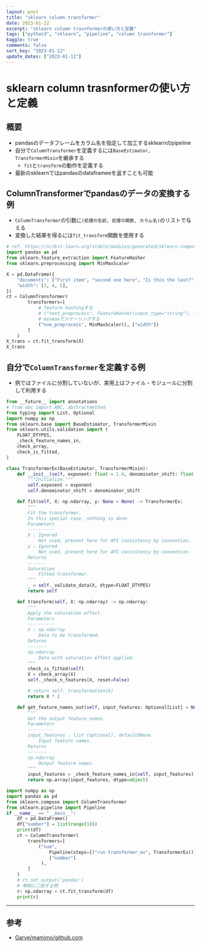 ```yaml
---
layout: post
title: "sklearn column transformer"
date: 2023-01-12
excerpt: "sklearn column trasnformerの使い方と定義"
tags: ["python3", "sklearn", "pipeline", "column trasnformer"]
kaggle: true
comments: false
sort_key: "2023-01-12"
update_dates: ["2023-01-12"]
---
```


# sklearn column trasnformerの使い方と定義

## 概要
 - pandasのデータフレームをカラム名を指定して加工するsklearnのpipeline
 - 自分で`ColumnTransformer`を定義するには`BaseEstimator, TransformerMixin`を継承する
   - `fit`と`transform`の動作を定義する
 - 最新のsklearnではpandasのdataframeeを返すことも可能

## ColumnTransformerでpandasのデータの変換する例
 - `ColumnTransformer`の引数に`(処理の名前, 処理の関数, カラム名)`のリストで与える
 - 変換した結果を得るには`fit_transform`関数を使用する

```python
# ref. https://scikit-learn.org/stable/modules/generated/sklearn.compose.ColumnTransformer.html
import pandas as pd
from sklearn.feature_extraction import FeatureHasher
from sklearn.preprocessing import MinMaxScaler

X = pd.DataFrame({
    "documents": ["First item", "second one here", "Is this the last?"],
    "width": [3, 4, 5],
})  
ct = ColumnTransformer(
        transformers=[
            # feature hashingする
            # ("text_preprocess", FeatureHasher(input_type="string"), "documents"),
            # minmaxでスケーリングする
            ("num_preprocess", MinMaxScaler(), ["width"])
        ]
    )
X_trans = ct.fit_transform(X)
X_trans
```

## 自分で`ColumnTransformer`を定義する例
 - 例ではファイルに分割していないが、実用上はファイル・モジュールに分割して利用する

```python
from __future__ import annotations
# from abc import ABC, abstractmethod
from typing import List, Optional
import numpy as np
from sklearn.base import BaseEstimator, TransformerMixin
from sklearn.utils.validation import (
    FLOAT_DTYPES,
    _check_feature_names_in,
    check_array,
    check_is_fitted,
)

class TransformerEx(BaseEstimator, TransformerMixin):
    def __init__(self, exponent: float = 1.0, denominator_shift: float = 1.0) -> None:
        """Initialize."""
        self.exponent = exponent
        self.denominator_shift = denominator_shift

    def fit(self, X: np.ndarray, y: None = None) -> TransformerEx:
        """
        Fit the transformer.
        In this special case, nothing is done.
        Parameters
        ----------
        X : Ignored
            Not used, present here for API consistency by convention.
        y : Ignored
            Not used, present here for API consistency by convention.
        Returns
        -------
        Saturation
            Fitted transformer.
        """
        _ = self._validate_data(X, dtype=FLOAT_DTYPES)
        return self

    def transform(self, X: np.ndarray) -> np.ndarray:
        """
        Apply the saturation effect.
        Parameters
        ----------
        X : np.ndarray
            Data to be transformed.
        Returns
        -------
        np.ndarray
            Data with saturation effect applied.
        """
        check_is_fitted(self)
        X = check_array(X)
        self._check_n_features(X, reset=False)

        # return self._transformation(X)
        return X * 2

    def get_feature_names_out(self, input_features: Optional[List] = None):
        """
        Get the output feature names.
        Parameters
        ----------
        input_features : list (optional), default0None
            Input feature names.
        Returns
        -------
        np.ndarray
            Output feature names.
        """
        input_features = _check_feature_names_in(self, input_features)
        return np.array(input_features, dtype=object)

import numpy as np
import pandas as pd
from sklearn.compose import ColumnTransformer
from sklearn.pipeline import Pipeline
if __name__ == "__main__":
    df = pd.DataFrame()
    df["number"] = list(range(10))
    print(df)
    ct = ColumnTransformer(
        transformers=[
            ("num",
                Pipeline(steps=[("run transformer_ex", TransformerEx())]),
                ["number"]
             ),
        ]
    )
    # ct.set_output('pandas')
    # 単純に二倍する例
    r: np.ndarray = ct.fit_transform(df)
    print(r)
```

---

## 参考
 - [Garve/mamimo/github.com](https://github.com/Garve/mamimo/blob/main/mamimo/saturation.py)
